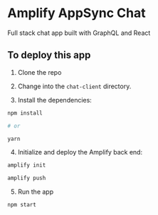 # Amplify AppSync Chat

Full stack chat app built with GraphQL and React

## To deploy this app

1. Clone the repo

2. Change into the `chat-client` directory.

3. Install the dependencies:

```sh
npm install

# or

yarn
```

4. Initialize and deploy the Amplify back end:

```sh
amplify init

amplify push
```

5. Run the app

```sh
npm start
```